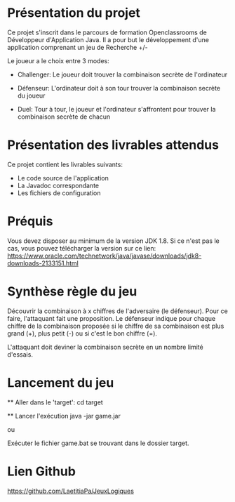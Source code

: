 # Présentation du projet  


Ce projet s'inscrit dans le parcours de formation Openclassrooms de Développeur d'Application Java.
Il a pour but le développement d'une application comprenant un jeu de Recherche +/-


Le joueur a le choix entre 3 modes:

- Challenger: Le joueur doit trouver la combinaison secrète de l'ordinateur

- Défenseur: L'ordinateur doit à son tour trouver la combinaison secrète du joueur

- Duel: Tour à tour, le joueur et l'ordinateur s'affrontent pour trouver la combinaison secrète de chacun


# Présentation des livrables attendus

Ce projet contient les livrables suivants:

- Le code source de l'application
- La Javadoc correspondante
- Les fichiers de configuration


# Préquis

Vous devez disposer au minimum de la version JDK 1.8.
Si ce n'est pas le cas, vous pouvez télécharger la version sur ce lien: https://www.oracle.com/technetwork/java/javase/downloads/jdk8-downloads-2133151.html



# Synthèse règle du jeu

Découvrir la combinaison à x chiffres de l'adversaire (le défenseur). Pour ce faire, l'attaquant fait une proposition. 
Le défenseur indique pour chaque chiffre de la combinaison proposée si le chiffre de sa combinaison est plus grand (+), plus petit (-) ou si c'est le bon chiffre (=).

L'attaquant doit deviner la combinaison secrète en un nombre limité d'essais.

# Lancement du jeu

** Aller dans le 'target':
cd  target

** Lancer l'exécution
java -jar  game.jar

ou 

Exécuter le fichier game.bat se trouvant dans le dossier target.


# Lien Github

https://github.com/LaetitiaPa/JeuxLogiques
